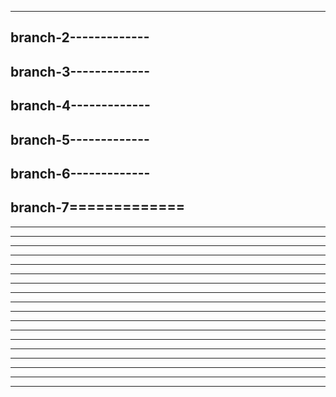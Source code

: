 ---------------------
branch-2-------------
---------------------
branch-3-------------
---------------------
branch-4-------------
---------------------
branch-5-------------
---------------------
branch-6-------------
---------------------
branch-7=============
---------------------
---------------------
---------------------
---------------------
---------------------
---------------------
---------------------
---------------------
---------------------
---------------------
---------------------
---------------------
---------------------
---------------------
---------------------
---------------------
---------------------
---------------------
---------------------